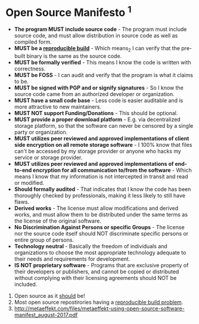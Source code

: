 # Open Source Manifesto <sup>1</sup>

* **The program MUST include source code** - The program must include source code, and must allow distribution in source code as well as compiled form.
* **MUST be a [reproducible build](https://lists.opensuse.org/opensuse-factory/2019-08/msg00186.html)** - Which means<sub>2</sub> I can verify that the pre-built binary is the same as the source code.
* **MUST be formally verified** - This means I know the code is written with correctness.
* **MUST be FOSS** - I can audit and verify that the program is what it claims to be.
* **MUST be signed with PGP and or signify signatures** - So I know the source code came from an authorized developer or organization.
* **MUST have a small code base** - Less code is easier auditable and is more attractive to new maintainers.
* **MUST NOT support Funding/Donations** - This should be optional.
* **MUST provide a proper download platform** - E.g. via decentralized storage platform, so that the software can never be censored by a single party or organization.
* **MUST utilizes peer reviewed and approved implementations of client side encryption on all remote storage software** - I 100% know that files can't be accessed by my storage provider or anyone who hacks my service or storage provider.
* **MUST utilizes peer reviewed and approved implementations of end-to-end encryption for all communication to/from the software** - Which means I know that my information is not intercepted in transit and read or modified.
* **Should formally audited** - That indicates that I know the code has been thoroughly checked by professionals, making it less likely to still have flaws.
* **Derived works** - The license must allow modifications and derived works, and must allow them to be distributed under the same terms as the license of the original software.
* **No Discrimination Against Persons or specific Groups** - The license nor the source code itself should NOT discriminate specific persons or entire group of persons.
* **Technology neutral** - Basically the freedom of individuals and organizations to choose the most appropriate technology adequate to their needs and requirements for development.
* **IS NOT proprietary software** - Programs that are exclusive property of their developers or publishers, and cannot be copied or distributed without complying with their licensing agreements should NOT be included.



1. Open source as it [should](https://opensource.org/osd) be!
2. Most open source repostirories having a [reproducible build problem](https://lists.opensuse.org/opensuse-factory/2019-08/msg00186.html).
3. http://metaeffekt.com/files/metaeffekt-using-open-source-software-manifest_august-2017.pdf
